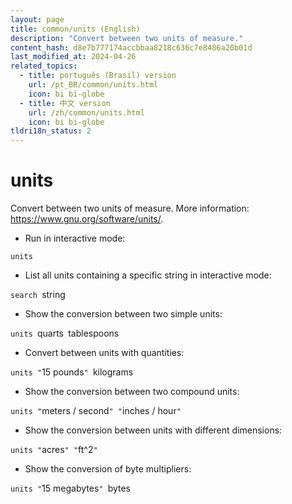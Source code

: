 ```yaml
---
layout: page
title: common/units (English)
description: "Convert between two units of measure."
content_hash: d8e7b777174accbbaa8218c636c7e8486a20b01d
last_modified_at: 2024-04-26
related_topics:
  - title: português (Brasil) version
    url: /pt_BR/common/units.html
    icon: bi bi-globe
  - title: 中文 version
    url: /zh/common/units.html
    icon: bi bi-globe
tldri18n_status: 2
---
```

# units

Convert between two units of measure.
More information: <https://www.gnu.org/software/units/>.

- Run in interactive mode:

`units`

- List all units containing a specific string in interactive mode:

`search `<span class="tldr-var badge badge-pill bg-dark-lm bg-white-dm text-white-lm text-dark-dm font-weight-bold">string</span>

- Show the conversion between two simple units:

`units `<span class="tldr-var badge badge-pill bg-dark-lm bg-white-dm text-white-lm text-dark-dm font-weight-bold">quarts</span>` `<span class="tldr-var badge badge-pill bg-dark-lm bg-white-dm text-white-lm text-dark-dm font-weight-bold">tablespoons</span>

- Convert between units with quantities:

`units "`<span class="tldr-var badge badge-pill bg-dark-lm bg-white-dm text-white-lm text-dark-dm font-weight-bold">15 pounds</span>`" `<span class="tldr-var badge badge-pill bg-dark-lm bg-white-dm text-white-lm text-dark-dm font-weight-bold">kilograms</span>

- Show the conversion between two compound units:

`units "`<span class="tldr-var badge badge-pill bg-dark-lm bg-white-dm text-white-lm text-dark-dm font-weight-bold">meters / second</span>`" "`<span class="tldr-var badge badge-pill bg-dark-lm bg-white-dm text-white-lm text-dark-dm font-weight-bold">inches / hour</span>`"`

- Show the conversion between units with different dimensions:

`units "`<span class="tldr-var badge badge-pill bg-dark-lm bg-white-dm text-white-lm text-dark-dm font-weight-bold">acres</span>`" "`<span class="tldr-var badge badge-pill bg-dark-lm bg-white-dm text-white-lm text-dark-dm font-weight-bold">ft^2</span>`"`

- Show the conversion of byte multipliers:

`units "`<span class="tldr-var badge badge-pill bg-dark-lm bg-white-dm text-white-lm text-dark-dm font-weight-bold">15 megabytes</span>`" `<span class="tldr-var badge badge-pill bg-dark-lm bg-white-dm text-white-lm text-dark-dm font-weight-bold">bytes</span>

